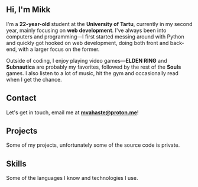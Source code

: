 ## Hi, I'm Mikk <WaveEmoji />

I'm a **22-year-old** student at the **University of Tartu**, currently in my second year, mainly focusing on **web development**. I've always been into computers and programming—I first started messing around with Python and quickly got hooked on web development, doing both front and back-end, with a larger focus on the former.

Outside of coding, I enjoy playing video games—**ELDEN RING** and **Subnautica** are probably my favorites, followed by the rest of the **Souls** games. I also listen to a lot of music, hit the gym and occasionally read when I get the chance.

## Contact

Let's get in touch, email me at **mvahaste@proton.me**!

<SocialLinks />

## Projects

Some of my projects, unfortunately some of the source code is private.

<ProjectsGrid />

## Skills

Some of the languages I know and technologies I use.

<SkillsList />
